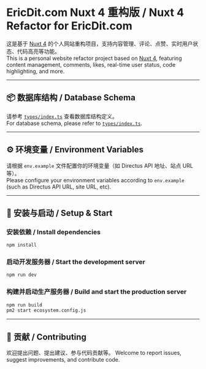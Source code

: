# EricDit.com Nuxt 4 重构版 / Nuxt 4 Refactor for EricDit.com

这是基于 [Nuxt 4](https://nuxt.com/) 的个人网站重构项目，支持内容管理、评论、点赞、实时用户状态、代码高亮等功能。  
This is a personal website refactor project based on [Nuxt 4](https://nuxt.com/), featuring content management, comments, likes, real-time user status, code highlighting, and more.

---

## 📦 数据库结构 / Database Schema

请参考 [`types/index.ts`](types/index.ts) 查看数据库结构定义。  
For database schema, please refer to [`types/index.ts`](types/index.ts).

---

## ⚙️ 环境变量 / Environment Variables

请根据 `env.example` 文件配置你的环境变量（如 Directus API 地址、站点 URL 等）。  
Please configure your environment variables according to `env.example` (such as Directus API URL, site URL, etc).

---

## 🚀 安装与启动 / Setup & Start

### 安装依赖 / Install dependencies

```bash
npm install
```

### 启动开发服务器 / Start the development server

```bash
npm run dev
```

### 构建并启动生产服务器 / Build and start the production server

```bash
npm run build
pm2 start ecosystem.config.js
```

---

## 📝 贡献 / Contributing

欢迎提出问题、提出建议、参与代码贡献等。
Welcome to report issues, suggest improvements, and contribute code.
